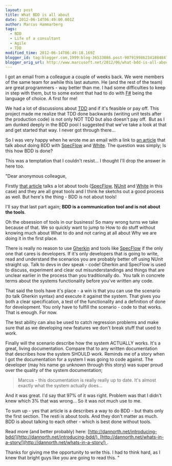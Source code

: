 ```yaml
---
layout: post
title: What BDD is all about
date: 2012-06-14T06:49:00.001Z
author: Marcus Hammarberg
tags:
  - BDD
  - Life of a consultant
  - Agile
  - TDD
modified_time: 2012-06-14T06:49:18.169Z
blogger_id: tag:blogger.com,1999:blog-36533086.post-9079199862341884847
blogger_orig_url: http://www.marcusoft.net/2012/06/what-bdd-is-all-about.html
---
```



I got an
email from a colleague a couple of weeks back. We were members of the
same team for awhile this last autumn. He (and the rest of the team) are
great programmers - way better than me. I had some difficulties to keep
in step with them, but to some extent that had to do with
<a href="http://msdn.microsoft.com/en-us/vstudio/hh388569.aspx"
target="_blank">F#</a> being the language of choice. A first for me!

We had a lot of discussions about
<a href="http://en.wikipedia.org/wiki/Test-driven_development"
target="_blank">TDD</a> and if it's feasible or pay off. This project
made me realize that TDD done backwards (writing unit tests after the
production code) is not only NOT TDD but also doesn't pay off.  But as I
am dunked deeply in the BDD pool I suggested that we've take a look at
that and get started that way. I never got through there...

So I was very happy when he wrote me an email with a link to <a
href="http://devblog.cloudreach.co.uk/2012/05/behaviour-driven-development-in-net.html"
target="_blank">an article</a> that talk about doing BDD with
<a href="http://specflow.org/" target="_blank">SpecFlow</a> and
<a href="http://white.codeplex.com/" target="_blank">White</a>. The
question was simply; Is this how BDD is done?

This was a temptation that I couldn't resist... I thought I'll drop the
answer in here too.

"Dear anonymous colleague,

Firstly <a
href="http://devblog.cloudreach.co.uk/2012/05/behaviour-driven-development-in-net.html"
target="_blank">that article</a> talks a lot about tools
(<a href="http://specflow.org/" target="_blank">SpecFlow</a>,
<a href="http://www.nunit.org/" target="_blank">NUnit</a> and <a href="http://white.codeplex.com/" target="_blank">White</a> in
this case) and they are all great tools and I think he sketchs out a
good process as well. But here's the thing - BDD is not about tools!

I'll say that last part again; **BDD is a communication tool and is not
about the tools**.

<div class="p2">

Oh the obsession of tools in our business! So many wrong turns we take
because of that. We so quickly want to jump to How to do stuff without
knowing much about What to do and not caring at all about Why we are
doing it in the first place.

There is really no reason to use
<a href="https://github.com/cucumber/cucumber/wiki/Gherkin"
target="_blank">Gherkin</a> and tools
like <a href="http://specflow.org/" target="_blank">SpecFlow</a> if the
only one that cares is developers. If it's only developers that is going
to write, read and understand the scenarios you are probably better off
using NUnit straight up. Talk to devs in dev speak - code!
Gherkin and SpecFlow is used to discuss, experiment and clear
out misunderstandings and things that are unclear earlier in the process
than you traditionally do.  You talk in concrete terms about the systems
functionality before you've written any code.

That said the tools have it's place - a win is that you can use the
scenario (to talk Gherkin syntax) and execute it against the system.
That gives you both a clear specification, a test of the functionality
and a definition of done for development. You only have to fulfill the
scenario - code to that works. That is enough. For now.

</div>

<div class="p2">

The test ability can also be used to catch regression problems and make
sure that as we developing new features we don't break stuff that used
to work.

Finally will the scenario describe how the system ACTUALLY works. It's a
great, living documentation. Compare that to any written documentation
that describes how the system SHOULD work.
Reminds me of a story when I got the documentation for a system I was
going to code against. The developer (may his name go unknown through
this story) was super proud over the quality of the system
documentation;

> Marcus - this documentation is really really up to date. It's almost
> exactly what the system actually does...

And it was great. I'd say that 97% of it was right. Problem was that I
didn't knew which 3% that was wrong... So it was not much use to me.

</div>

<div class="p2">

To sum up - yes that article is a describes a way to do BDD - but thats
only the first section. The resti is about tools. And they don't matter
as much. BDD is about talking to each other - which is best done without
tools.

Read more (and better probably) here: [<span
class="s2">http://dannorth.net/introducing-bdd/](http://dannorth.net/introducing-bdd/), [<span
class="s2">http://dannorth.net/whats-in-a-story/](http://dannorth.net/whats-in-a-story/) .

Thanks for giving me the opportunity to write this. I had to think hard,
as I knew that bright guys like you are going to read this. "

</div>
